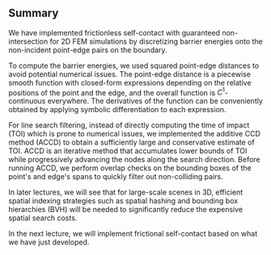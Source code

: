 ## Summary

We have implemented frictionless self-contact with guaranteed non-intersection for 2D FEM simulations by discretizing barrier energies onto the non-incident point-edge pairs on the boundary.

To compute the barrier energies, we used squared point-edge distances to avoid potential numerical issues. The point-edge distance is a piecewise smooth function with closed-form expressions depending on the relative positions of the point and the edge, and the overall function is $C^1$-continuous everywhere. The derivatives of the function can be conveniently obtained by applying symbolic differentiation to each expression.

For line search filtering, instead of directly computing the time of impact (TOI) which is prone to numerical issues, we implemented the additive CCD method (ACCD) to obtain a sufficiently large and conservative estimate of TOI. ACCD is an iterative method that accumulates lower bounds of TOI while progressively advancing the nodes along the search direction. Before running ACCD, we perform overlap checks on the bounding boxes of the point's and edge's spans to quickly filter out non-colliding pairs.

In later lectures, we will see that for large-scale scenes in 3D, efficient spatial indexing strategies such as spatial hashing and bounding box hierarchies (BVH) will be needed to significantly reduce the expensive spatial search costs.

In the next lecture, we will implement frictional self-contact based on what we have just developed.
